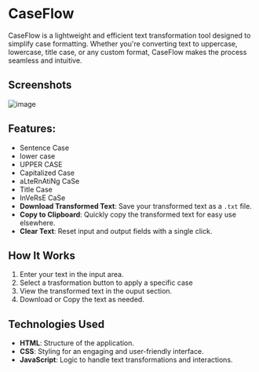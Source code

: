 # CaseFlow
CaseFlow is a lightweight and efficient text transformation tool designed to simplify case formatting. Whether you're converting text to uppercase, lowercase, title case, or any custom format, CaseFlow makes the process seamless and intuitive.

## Screenshots
![image](https://github.com/user-attachments/assets/87c3ac3e-b7e6-4bc6-be91-67e25c5b455e)

## Features:

- Sentence Case
- lower case
- UPPER CASE
- Capitalized Case
- aLteRnAtiNg CaSe
- Title Case
- InVeRsE CaSe
- **Download Transformed Text**: Save your transformed text as a `.txt` file.
- **Copy to Clipboard**: Quickly copy the transformed text for easy use elsewhere.
- **Clear Text**: Reset input and output fields with a single click.

## How It Works

1. Enter your text in the input area.
2. Select a trasformation button to apply a specific case
3. View the transformed text in the ouput section.
4. Download or Copy the text as needed.

## Technologies Used

- **HTML**: Structure of the application.
- **CSS**: Styling for an engaging and user-friendly interface.
- **JavaScript**: Logic to handle text transformations and interactions.
